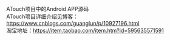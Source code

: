 ATouch项目中的Android APP源码  
ATouch项目详细介绍见博客：https://www.cnblogs.com/guanglun/p/10927196.html  
淘宝地址：https://item.taobao.com/item.htm?id=595635571591
